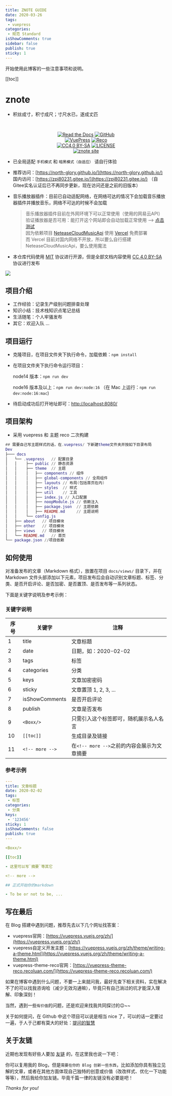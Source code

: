 ```yaml
---
title: ZNOTE GUIDE
date: 2020-03-26
tags:
 - vuepress
categories:
 - 规范 Standard
isShowComments: true
sidebar: false
publish: true
sticky: 1
---
```


<Boxx/>

开始使用此博客的一些注意事项和说明。

[[toc]]

<!-- more -->

# znote

- 积丝成寸，积寸成尺；寸尺水已，遂成丈匹

<br/>
<p align="center">
   <a href="https://north-glory.github.io/views/specification/guide.html" target="_blank"><img alt="Read the Docs" src="https://img.shields.io/badge/Docs-GetStarted-red?style=flat-square&logo=buffer"></a>
   <a href="https://github.com/zpj80231" target="_blank"><img alt="GitHub" src="https://img.shields.io/badge/GitHub-znote-d05577?style=flat-square&logo=github"></a>
   <br/>
   <a href="https://github.com/vuejs/vuepress" target="_blank"><img alt="VuePress" src="https://img.shields.io/badge/VuePress-build-05a564?style=flat-square&logo=vue.js"></a>
   <a href="https://github.com/vuepress-reco/vuepress-theme-reco" target="_blank"><img alt="Reco" src="https://img.shields.io/badge/Reco-theme-137cbd?style=flat-square&logo=vue.js"></a>
   <br/>
   <a href="https://creativecommons.org/licenses/by-sa/4.0/"><img alt="CC4.0 BY-SA" src="https://img.shields.io/static/v1?label=CC%20%204.0&message=BY-SA&color=yellow&style=flat-square"></a>
   <a href="LICENSE"><img alt="LICENSE" src="https://img.shields.io/badge/License-MIT-orange?style=flat-square"></a>
   <br/>
   <a href="https://zpj80231.gitee.io/"><img alt="znote site" src="https://img.shields.io/badge-pages-a06bc1?style=flat-square&logo=zulip"></a>
</p>

- 已全局适配 `手机模式` 和 `暗黑模式（自适应）` 请自行体验

- 推荐访问：[https://north-glory.github.io/](https://north-glory.github.io/)<br/>
  国内访问：[https://zpj80231.gitee.io/](https://zpj80231.gitee.io/) （自Gitee实名认证后已不再同步更新，现在访问还是之前的旧版本）

- 音乐播放器插件：目前已自动适配网络，在网络可达的情况下会加载音乐播放器插件并播放音乐，网络不可达的时候不会加载

  > 音乐播放器插件目前在外网环境下可以正常使用（使用的网易云API）<br/>
  > 验证播放器是否可用：能打开这个网站即会自动加载正常使用 --> [点击测试](https://neteasecloudmusicapi-zpj80231.vercel.app/search?keywords=%E6%B5%B7%E9%98%94%E5%A4%A9%E7%A9%BA)<br/>
  > 因为依赖项目 [NeteaseCloudMusicApi](https://github.com/Binaryify/NeteaseCloudMusicApi) 使用 [Vercel](https://vercel.com/) 免费部署<br/>
  > 而 Vercel 目前对国内网络不开放，所以要么自行搭建 NeteaseCloudMusicApi，要么使用魔法

- 本仓库代码使用 [MIT](https://github.com/SigureMo/notev/blob/master/LICENSE) 协议进行开源，但是全部文档内容使用 [CC 4.0 BY-SA](https://creativecommons.org/licenses/by-sa/4.0/) 协议进行发布

![](/vuepress.png)

## 项目介绍

- 工作经验：记录生产级别问题排查处理
- 知识小结：技术栈知识点笔记总结
- 生活随笔：个人牢骚发布
- 其它：欢迎入队 ...

## 项目运行

- 克隆项目，在项目文件夹下执行命令，加载依赖：`npm install`

- 在项目文件夹下执行命令运行项目：

  node14 版本：`npm run dev`

  node16 版本及以上：`npm run dev:node:16` （在 Mac 上运行：`npm run dev:node:16:mac`)

- 待启动成功后打开地址即可：[http://localhost:8080/](http://localhost:8080/)

## 项目架构

- 采用 vuepress 和 主题 reco 二次构建

```lua
## 需要自己写主题样式的话，在.vuepress/ 下新建theme文件夹并按如下目录布局
Dev
├─── docs
│   └── .vuepress   // 配置目录
│   │    ├── public // 静态资源
│   │    ├── theme  // 主题
│   │    │   ├── components // 组件
│   │    │   ├── global-components // 全局组件
│   │    │   ├── layouts // 布局(包括首页在内)
│   │    │   ├── styles  // 样式
│   │    │   ├── util 	 // 工具
│   │    │   ├── index.js // 入口配置
│   │    │   ├── noopModule.js // 依赖注入
│   │    │   ├── package.json  // 主题依赖
│   │    │   ├── README.md     // 主题说明
│   │    └── config.js
│   ├── about   // 项目模块
│   ├── other   // 项目模块
│   ├── views   // 项目模块
│   └── README.md   // 首页
└── package.json //项目依赖
```

## 如何使用

对准备发布的文章（Markdown 格式），放置在项目 `docs/views/` 目录下，并在 Markdown 文件头部添加以下元素，项目发布后会自动识别文章标题、标签、分类、是否开启评论、是否加密、是否置顶、是否发布等一系列状态。

下面是关键字说明及参考示例：

### 关键字说明

| 序号 | 关键字          | 注释                                        |
| ---- | --------------- | ------------------------------------------- |
| 1    | title           | 文章标题                                    |
| 2    | date            | 日期，如：2020-02-02                        |
| 3    | tags            | 标签                                        |
| 4    | categories      | 分类                                        |
| 5    | keys            | 文章加密密码                                |
| 6    | sticky          | 文章置顶 1, 2, 3, ...                       |
| 7    | isShowComments  | 是否开启评论                                |
| 8    | publish         | 文章是否发布                                |
| 9    | `<Boxx/>`       | 只需引入这个标签即可，随机展示名人名言      |
| 10   | `[[toc]]`       | 生成目录及链接                              |
| 11   | `<!-- more -->` | 在`<!-- more -->`之前的内容会展示为文章摘要 |

### 参考示例

```yaml
---
title: 文章标题
date: 2020-02-02
tags:
 - 标签
categories:
 - 分类
keys:
 - '123456'
sticky: 1 
isShowComments: false
publish: true
---

<Boxx/>

[[toc]]

- 这里可以写`摘要`等其它

<!-- more -->

## 正式开始你的markdown

- To be or not to be, ...
```

## 写在最后

在 Blog 搭建中遇到问题，推荐先去以下几个网址找答案：

- vuepress官网：[https://vuepress.vuejs.org/zh/](https://vuepress.vuejs.org/zh/)
- vuepress自定义开发主题：[https://vuepress.vuejs.org/zh/theme/writing-a-theme.html](https://vuepress.vuejs.org/zh/theme/writing-a-theme.html)
- vuepress-theme-reco官网：[https://vuepress-theme-reco.recoluan.com/](https://vuepress-theme-reco.recoluan.com/)

如果在博客中遇到什么问题，不要一上来就问我，最好先查下相关资料，实在解决不了的可以找我咨询哈（减少无效沟通嘛），毕竟只有自己淌过的坑才能深入理解、印象深刻！

当然，遇到一些`有价值`的问题，还是欢迎来找我共同探讨的😉~~

关于如何提问，在 Github 中这个项目可以说是相当 nice 了，可以的话一定要过一遍，于人于己都有莫大的好处：[提问的智慧](https://github.com/ryanhanwu/How-To-Ask-Questions-The-Smart-Way/blob/master/README-zh_CN.md)

## 关于友链

近期也发现有好些人要加 [友链](/other/friends.html) 的，在这里我也说一下吧：

你可以复用我的 Blog，但是`需要在你的 Blog 创新一些东西`，比如添加你具有独立见解的文章，或者在其他方面体现自己独特的创意或价值（改改样式、优化一下功能等等），然后我给你加友链。毕竟千篇一律的友链没有必要是吧！

*Thanks for you!*

<Reward/>
